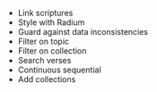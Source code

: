 + Link scriptures
+ Style with Radium
+ Guard against data inconsistencies
+ Filter on topic
+ Filter on collection
+ Search verses
+ Continuous sequential
+ Add collections
